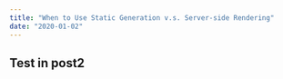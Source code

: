 ```yaml
---
title: "When to Use Static Generation v.s. Server-side Rendering"
date: "2020-01-02"
---
```


## Test in post2
